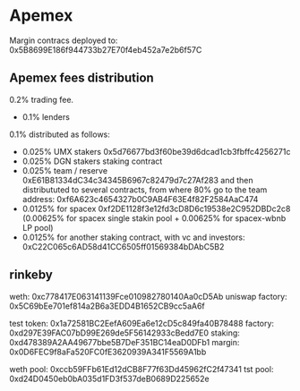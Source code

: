 # Apemex
Margin contracs deployed to: 0x5B8699E186f944733b27E70f4eb452a7e2b6f57C

## Apemex fees distribution

0.2% trading fee.
- 0.1% lenders

0.1% distributed as follows:
- 0.025% UMX stakers
0x5d76677bd3f60be39d6dcad1cb3fbffc4256271c
- 0.025% DGN stakers
staking contract
- 0.025% team / reserve
0xE61B81334dC34c34345B6967c82479d7c27Af283
and then distribututed to several contracts, from where 80% go to the team address:
	0xf6A623c4654327b0C9AB4F63E4f82F2584AaC474
- 0.0125% for spacex
0xf2DE1128f3e12fd3cD8D6c19538e2C952DBDc2c8
 (0.00625% for spacex single stakin pool + 0.00625% for spacex-wbnb LP pool)
- 0.0125% for another staking contract, with vc and investors: 
0xC22C065c6AD58d41CC6505ff01569384bDAbC5B2

## rinkeby
weth:               0xc778417E063141139Fce010982780140Aa0cD5Ab
uniswap factory:    0x5C69bEe701ef814a2B6a3EDD4B1652CB9cc5aA6f

test token: 0x1a72581BC2EefA609Ea6e12cD5c849fa40B78488
factory:    0xd297E39FAC07bD99E269de5F56142933cBedd7E0
staking:    0xd478389A2AA49677bbe5B7DeF351BC14eaD0DFb1
margin:     0x0D6FEC9f8aFa520FC0fE3620939A341F5569A1bb

weth pool:  0xccb59FFb61Ed12dCB8F77f63Dd45962fC2f47341
tst pool:   0xd24D0450eb0bA035d1FD3f537deB0689D225652e
